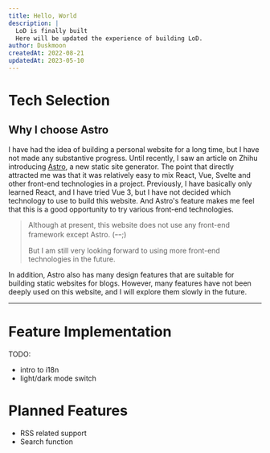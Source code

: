 ```yaml
---
title: Hello, World
description: |
  LoD is finally built
  Here will be updated the experience of building LoD.
author: Duskmoon
createdAt: 2022-08-21
updatedAt: 2023-05-10
---
```


# Tech Selection

## Why I choose Astro

I have had the idea of building a personal website for a long time, but I have not made any substantive progress. Until recently, I saw an article on Zhihu introducing [Astro](https://astro.build/), a new static site generator. The point that directly attracted me was that it was relatively easy to mix React, Vue, Svelte and other front-end technologies in a project. Previously, I have basically only learned React, and I have tried Vue 3, but I have not decided which technology to use to build this website. And Astro's feature makes me feel that this is a good opportunity to try various front-end technologies.

> Although at present, this website does not use any front-end framework except Astro. (ｰｰ;)
>
> But I am still very looking forward to using more front-end technologies in the future.

In addition, Astro also has many design features that are suitable for building static websites for blogs. However, many features have not been deeply used on this website, and I will explore them slowly in the future.

---

# Feature Implementation

TODO:

- intro to i18n
- light/dark mode switch

# Planned Features

- RSS related support
- Search function
